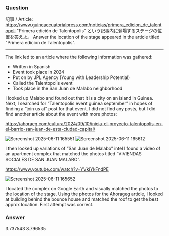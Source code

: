 ### Question
記事 / Article:
https://www.guineaecuatorialpress.com/noticias/primera_edicion_de_talentopoli
"Primera edición de Talentopolis" という記事内に登場するステージの位置を答えよ。
Answer the location of the stage appeared in the article titled "Primera edición de Talentopolis".

------------------------------------

The link led to an article where the following information was gathered:
-	Written in Spanish
-	Event took place in 2024
-	Put on by JPL Agency (Young with Leadership Potential) 
-	Called the Talentopolis event 
-	Took place in the San Juan de Malabo neighborhood

I looked up Malabo and found out that it is a city on an island in Guinea. Next, I searched for “Talentopolis event guinea september” in hopes of finding a “join us at” post for that event. I did not find any posts, but I did find another article about the event with more photos:  

  https://ahoraeg.com/cultura/2024/09/10/inicia-el-proyecto-talentopolis-en-el-barrio-san-juan-de-esta-ciudad-capital/

![Screenshot 2025-06-11 165551](https://github.com/user-attachments/assets/3fe6e132-65d4-43c0-b519-0e95a9993c2a)
![Screenshot 2025-06-11 165612](https://github.com/user-attachments/assets/9c828960-6a9d-49e0-b6d9-6abdf1d8ce5e)

I then looked up variations of “San Juan de Malabo” intel I found a video of an apartment complex that matched the photos titled “VIVIENDAS SOCIALES DE SAN JUAN MALABO”.

  https://www.youtube.com/watch?v=YVkiYkFndPE

![Screenshot 2025-06-11 165652](https://github.com/user-attachments/assets/c8aa7d9b-cf1b-49ce-8ce3-b9e38551d642)


I located the complex on Google Earth and visually matched the photos to the location of the stage. Using the photos for the Ahorageg article, I looked at building behind the bounce house and matched the roof to get the best approx location. First attempt was correct.

### Answer
3.737543 8.796535

